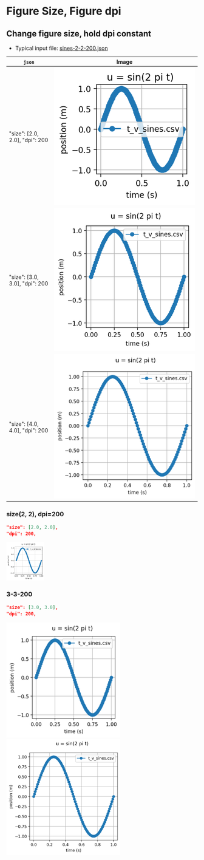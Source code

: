 # Figure Size, Figure dpi

## Change figure size, hold dpi constant 

* Typical input file: [sines-2-2-200.json](sines-2-2-200.json)

`json`        | Image
------------- |:-------------:
"size": [2.0, 2.0], "dpi": 200 | <img alt="sines-2-2-200" src="sines-2-2-200.png" width="400px"/> 
"size": [3.0, 3.0], "dpi": 200 | <img alt="sines-3-3-200" src="sines-3-3-200.png" width="600px"/> 
"size": [4.0, 4.0], "dpi": 200 | <img alt="sines-4-4-200" src="sines-4-4-200.png" width="800px"/> 




### size(2, 2), dpi=200

```json
"size": [2.0, 2.0],
"dpi": 200,
```


<img alt="sines-3-3-200" src="sines-3-3-200.png" width="100"/> 


### 3-3-200

```json
"size": [3.0, 3.0],
"dpi": 200,
```
<img alt="sines-3-3-200" src="sines-3-3-200.png" width="300"/> 



<img alt="sines-4-4-200" src="sines-4-4-200.png" width="300"/> 

